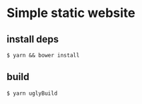 # Simple static website

## install deps
```
$ yarn && bower install
```

## build
```
$ yarn uglyBuild
```

